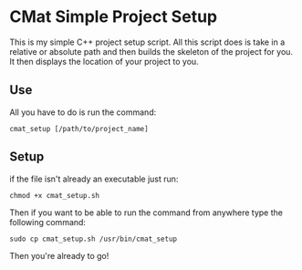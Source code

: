 # CMat Simple Project Setup #

This is my simple C++ project setup script. All this script does is take in a relative or absolute path and then builds the skeleton of the project for you. It then displays the location of your project to you. 

## Use 
All you have to do is run the command:

```
cmat_setup [/path/to/project_name]
```
## Setup 
if the file isn't already an executable just run:

```
chmod +x cmat_setup.sh
```

Then if  you want to be able to run the command from anywhere type the following command:

```
sudo cp cmat_setup.sh /usr/bin/cmat_setup
```

Then you're already to go!



